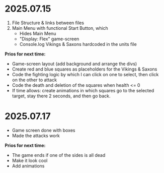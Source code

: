 # 2025.07.15

1. File Structure & links between files
2. Main Menu with functional Start Button, which
   - Hides Main Menu
   - "Display: Flex" game-screen
   - Console.log Vikings & Saxons hardcoded in the units file

**Prios for next time:**

- Game-screen layout (add background and arrange the divs)
- Create red and blue squares as placeholders for the Vikings & Saxons
- Code the fighting logic by which I can click on one to select, then click on the other to attack
- Code the death and deletion of the squares when health <= 0
- If time allows: create animations in which squares go to the selected target, stay there 2 seconds, and then go back.

# 2025.07.17

- Game screen done with boxes
- Made the attacks work


**Prios for next time:**

- The game ends if one of the sides is all dead
- Make it look cool
- Add animations
